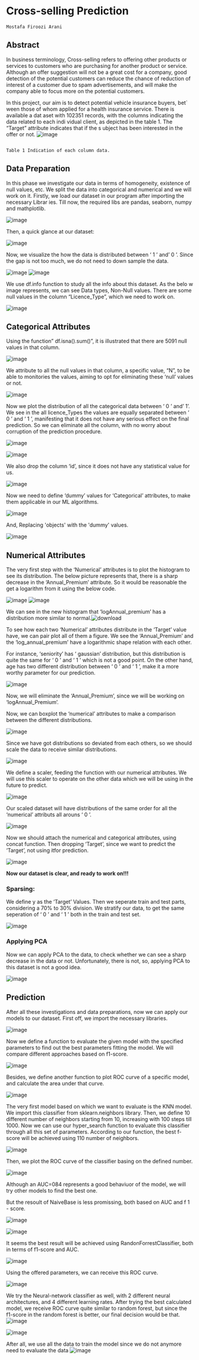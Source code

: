 # Cross-selling Prediction

```
Mostafa Firoozi Arani
```
## Abstract

In business terminology, Cross-selling refers to offering other products or
services to customers who are purchasing for another product or service. Although
an offer suggestion will not be a great cost for a company, good detection of the
potential customers can reduce the chance of reduction of interest of a customer
due to spam advertisements, and will make the company able to focus more on the
potential customers.

In this project, our aim is to detect potential vehicle insurance buyers, bet`
ween those of whom applied for a health insurance service. There is available a dat
aset with 102351 records, with the columns indicating the data related to each indi
vidual client, as depicted in the table 1. The “Target” attribute indicates that if the s
ubject has been interested in the offer or not.
![image](https://user-images.githubusercontent.com/73081215/146907853-04cf5d6d-4009-4afd-8a83-b9173a4246b5.png)

```

Table 1 Indication of each column data.
```
## Data Preparation

In this phase we investigate our data in terms of homogeneity, existence
of null values, etc. We split the data into categorical and numerical and we will
work on it.
Firstly, we load our dataset in our program after importing the necessary Librar
ies. Till now, the required libs are pandas, seaborn, numpy and mathplotlib.


![image](https://user-images.githubusercontent.com/73081215/146908014-1150ba13-a2db-4e76-97ae-d383c251fe94.png)


Then, a quick glance at our dataset:


![image](https://user-images.githubusercontent.com/73081215/146908070-f1f557e5-0a05-45dd-9820-46f31939afb3.png)

Now, we visualize the how the data is distributed between ‘ 1 ’ and’ 0 ’. Since the gap is not too much, we do not need to down sample the data.

![image](https://user-images.githubusercontent.com/73081215/146908170-03ecdef6-43d3-4387-b92e-ba21e03da1b2.png)
![image](https://user-images.githubusercontent.com/73081215/147357787-17916aa6-46e2-4e81-aa80-3d9ffcc1c624.png)


We use df.info function to study all the info about this dataset. As the belo
w image represents, we can see Data types, Non-Null values. There are some null values in the column “Licence_Type”, which we need to work on.

![image](https://user-images.githubusercontent.com/73081215/146908287-88be41c5-05bb-47ac-adfc-f199fb90c20c.png)



## Categorical Attributes

Using the function” df.isna().sum()”, it is illustrated that there are 5091 null values in that column.

![image](https://user-images.githubusercontent.com/73081215/146908424-3af158b5-4eca-4863-aa36-c9bc00b9cded.png)

We attribute to all the null values in that column, a specific value, “N”, to
be able to monitories the values, aiming to opt for eliminating these ‘null’ values or not.

![image](https://user-images.githubusercontent.com/73081215/146908487-3ba1818c-ac27-4cb6-addc-f32de92fadfb.png)

Now we plot the distribution of all the categorical data between ‘ 0 ’ and’ 1’.
We see in the all licence_Types the values are equally separated between ‘ 0 ’ and ‘ 1 ’, manifesting that it does not have any serious effect on the final prediction. So we can eliminate all the column, with no worry about corruption of the prediction procedure.

![image](https://user-images.githubusercontent.com/73081215/146908662-c6ab2775-5395-4ce2-85f0-41e7e6ea4a11.png)

![image](https://user-images.githubusercontent.com/73081215/146908820-cee24eea-8d4d-45bb-8c74-ac7b2eef3b9e.png)


We also drop the column ‘id’, since it does not have any statistical value for us.

![image](https://user-images.githubusercontent.com/73081215/146908867-69fa0ff7-73f9-49fd-a8f5-295351ab3024.png)


Now we need to define ‘dummy’ values for ‘Categorical’ attributes, to make them
applicable in our ML algorithms.

![image](https://user-images.githubusercontent.com/73081215/146908928-a9b3f1f6-92e2-4fb1-a7c8-73142d4e0bbb.png)

And, Replacing 'objects' with the 'dummy' values.

![image](https://user-images.githubusercontent.com/73081215/146908977-cd2dc97f-77bd-43f5-be49-af5674a8692e.png)


## Numerical Attributes

The very first step with the ‘Numerical’ attributes is to plot the histogram to see its distribution. The below picture represents that, there is a sharp decrease in the ‘Annual_Premium’ attribute. So it would be reasonable the get a logarithm from it using the below code.

![image](https://user-images.githubusercontent.com/73081215/146909059-c491b9af-11e7-456b-ad6f-2cdcea0d847e.png)
![image](https://user-images.githubusercontent.com/73081215/146909292-4ae1a2f4-9aaa-4b43-8314-b0eb106e6a48.png)


We can see in the new histogram that ‘logAnnual_premium’ has a distribution
more similar to normal.![download](https://user-images.githubusercontent.com/73081215/147358192-43ce86b2-44bd-4c40-b29d-57729c528fb7.png)


To see how each two ‘Numerical’ attributes distribute in the ‘Target’ value have, we can pair plot all of them a figure. We see the ‘Annual_Premium’ and the ‘log_annual_premium’ have a logarithmic shape relation with each other.



For instance, ‘seniority’ has ‘ gaussian’ distribution, but this distribution is quite the same for ‘ 0 ’ and ‘ 1 ’ which is not a good point. On the other hand, age has two different distribution between ‘ 0 ’ and ‘ 1 ’, make it a more worthy parameter for our prediction.


![image](https://user-images.githubusercontent.com/73081215/146909442-f4bba350-bae7-4b33-85a9-3ba31a44ae89.png)


Now, we will eliminate the ‘Annual_Premium’, since we will be working on
‘logAnnual_Premium’.

Now, we can boxplot the ‘numerical’ attributes to make a comparison between the
different distributions.

![image](https://user-images.githubusercontent.com/73081215/146909566-2d8766fc-aa02-47a4-8023-9aa883dfd0b0.png)


Since we have got distributions so deviated from each others, so we should scale the data to receive similar distributions.

![image](https://user-images.githubusercontent.com/73081215/146909644-7c116e27-98b4-4ae5-a2d5-5a661ff029cd.png)


We define a scaler, feeding the function with our numerical attributes. We will
use this scaler to operate on the other data which we will be using in the future to
predict.

![image](https://user-images.githubusercontent.com/73081215/146909671-ad6bd01b-abe9-4aeb-b04c-a49f36975147.png)



Our scaled dataset will have distributions of the same order for all the ‘numerical’ attributs all arouns ‘ 0 ’.

![image](https://user-images.githubusercontent.com/73081215/146909708-29078ba7-7618-4955-bbb8-ac0a9d134fde.png)


Now we should attach the numerical and categorical attributes, using concat
function. Then dropping ‘Target’, since we want to predict the ‘Target’, not using itfor prediction.

![image](https://user-images.githubusercontent.com/73081215/146909790-1de78dcd-707c-421f-8a61-4150d0602545.png)


**Now our dataset is clear, and ready to work on!!!**


### Sparsing:

We define y as the ‘Target’ Values. Then we seperate train and test parts, considering a 70% to 30% division. We stratify our data, to get the same seperation of ‘ 0 ’ and ‘ 1 ’ both in the train and test set.

![image](https://user-images.githubusercontent.com/73081215/146909920-8867b489-0e2b-416c-8bbe-7d143213d8a3.png)




### Applying PCA

Now we can apply PCA to the data, to check whether we can see a sharp
decrease in the data or not. Unfortunately, there is not, so, applying PCA to this
dataset is not a good idea.

![image](https://user-images.githubusercontent.com/73081215/146910035-40eaf186-64de-4aab-86c4-ca24865a006f.png)


## Prediction

After all these investigations and data preparations, now we can apply our
models to our dataset. First off, we import the necessary libraries.

![image](https://user-images.githubusercontent.com/73081215/146910059-2e805bbf-129f-4f62-8890-bc35f7bf9092.png)


Now we define a function to evaluate the given model with the specified
parameters to find out the best parameters fitting the model. We will compare
different approaches based on f1-score.

![image](https://user-images.githubusercontent.com/73081215/146910081-f8f2a894-dd6f-43ae-a4df-66537d972eb4.png)


Besides, we define another function to plot ROC curve of a specific model,
and calculate the area under that curve.

![image](https://user-images.githubusercontent.com/73081215/146910101-252d80cb-9768-4f3a-8487-4158d07ff2e8.png)


The very first model based on which we want to evaluate is the KNN model. We
import this classifier from sklearn.neighbors library. Then, we define 10 different number of neighbors starting from 10, increasing with 100 steps till 1000. Now we can use our hyper_search function to evaluate this classifier through all this set of parameters. According to our function, the best f-score will be achieved using 110 number of neighbors.

![image](https://user-images.githubusercontent.com/73081215/146910405-aae9677e-ebea-414e-898b-8a9275ffeca0.png)


Then, we plot the ROC curve of the classifier basing on the defined number.

![image](https://user-images.githubusercontent.com/73081215/146910548-6c5864ce-0254-4ed9-b254-dc7e36a5ffce.png)


Although an AUC=084 represents a good behaviuor of the model, we will try other
models to find the best one.


But the resoult of NaiveBase is less promissing, both based on AUC and f 1 - score.

![image](https://user-images.githubusercontent.com/73081215/146910610-109ffc73-64dd-4bd6-8360-7100354e01c4.png)

![image](https://user-images.githubusercontent.com/73081215/146910637-ecc7affd-19b0-4cc4-9c68-2f0c34f1dcd1.png)


It seems the best result will be achieved using RandonForrestClassifier, both in terms of f1-score and AUC.

![image](https://user-images.githubusercontent.com/73081215/146910664-22d1df43-e76b-4251-a53f-72b99ad501bc.png)

Using the offered parameters, we can receive this ROC curve.

![image](https://user-images.githubusercontent.com/73081215/146910679-4e8a9513-b119-41c9-b77a-c24178090c69.png)

We try the Neural-network classifier as well, with 2 different neural architectures, and 4 different learning rates. After trying the best calculated model, we receive ROC curve quite similar to random forest, but since the f1-score in the random forest is better, our final decision would be that.
![image](https://user-images.githubusercontent.com/73081215/146910745-f6756971-eb2a-4acb-b1a7-03042d449e89.png)

![image](https://user-images.githubusercontent.com/73081215/146910855-d1937f4e-ad53-4671-8145-3c59e7634d88.png)

After all, we use all the data to train the model since we do not anymore need to evaluate the data
![image](https://user-images.githubusercontent.com/73081215/146910878-c106dbc8-982d-4e65-95a7-770393954fd8.png)



